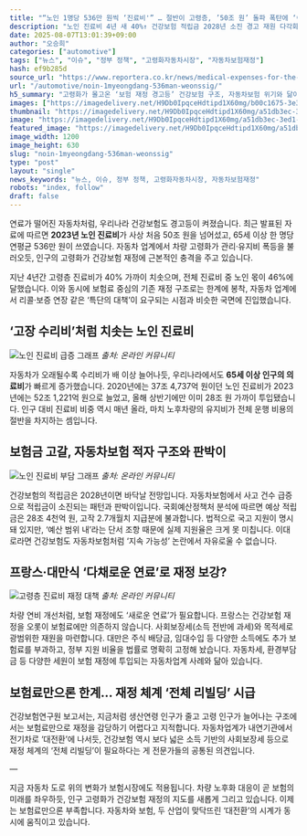 ```yaml
---
title: "“노인 1명당 536만 원씩 ‘진료비'” … 절반이 고령층, ’50조 원’ 돌파 폭탄에 ‘이를 어쩌나’"
description: "노인 진료비 4년 새 40%↑ 건강보험 적립금 2028년 소진 경고 재원 다각화 논의 불붙나 ..."
date: 2025-08-07T13:01:39+09:00
author: "오승희"
categories: ["automotive"]
tags: ["뉴스", "이슈", "정부 정책", "고령화자동차시장", "자동차보험재정"]
hash: ef9b285d
source_url: "https://www.reportera.co.kr/news/medical-expenses-for-the-elderly/"
url: "/automotive/noin-1myeongdang-536man-weonssig/"
h5_summary: "고령화가 몰고온 ‘보험 재정 경고등’ 건강보험 구조, 자동차보험 위기와 닮아간다"
images: ["https://imagedelivery.net/H9Db0IpqceHdtipd1X60mg/b00c1675-3e3a-4f47-ee30-04a4286fde00/public", "https://imagedelivery.net/H9Db0IpqceHdtipd1X60mg/9542f863-7401-4a92-63ac-d80207d9de00/public", "https://imagedelivery.net/H9Db0IpqceHdtipd1X60mg/8a3fdda5-ffdb-4eff-dd50-b0fcdf1ee400/public", "https://imagedelivery.net/H9Db0IpqceHdtipd1X60mg/a51db3ec-3ed1-4b7c-00a3-0edf4dd62900/public"]
thumbnail: "https://imagedelivery.net/H9Db0IpqceHdtipd1X60mg/a51db3ec-3ed1-4b7c-00a3-0edf4dd62900/public"
image: "https://imagedelivery.net/H9Db0IpqceHdtipd1X60mg/a51db3ec-3ed1-4b7c-00a3-0edf4dd62900/public"
featured_image: "https://imagedelivery.net/H9Db0IpqceHdtipd1X60mg/a51db3ec-3ed1-4b7c-00a3-0edf4dd62900/public"
image_width: 1200
image_height: 630
slug: "noin-1myeongdang-536man-weonssig"
type: "post"
layout: "single"
news_keywords: "뉴스, 이슈, 정부 정책, 고령화자동차시장, 자동차보험재정"
robots: "index, follow"
draft: false
---
```


연료가 떨어진 자동차처럼, 우리나라 건강보험도 경고등이 켜졌습니다. 최근 발표된 자료에 따르면 **2023년 노인 진료비**가 사상 처음 50조 원을 넘어섰고, 65세 이상 한 명당 연평균 536만 원이 쓰였습니다. 자동차 업계에서 차량 고령화가 관리·유지비 폭등을 불러오듯, 인구의 고령화가 건강보험 재정에 근본적인 충격을 주고 있습니다.

지난 4년간 고령층 진료비가 40% 가까이 치솟으며, 전체 진료비 중 노인 몫이 46%에 달했습니다. 이와 동시에 보험료 중심의 기존 재정 구조로는 한계에 봉착, 자동차 업계에서 리콜·보증 연장 같은 ‘특단의 대책’이 요구되는 시점과 비슷한 국면에 진입했습니다.

## ‘고장 수리비’처럼 치솟는 노인 진료비

![노인 진료비 급증 그래프](https://imagedelivery.net/H9Db0IpqceHdtipd1X60mg/9542f863-7401-4a92-63ac-d80207d9de00/public)
*출처: 온라인 커뮤니티*


자동차가 오래될수록 수리비가 배 이상 늘어나듯, 우리나라에서도 **65세 이상 인구의 의료비**가 빠르게 증가했습니다. 2020년에는 37조 4,737억 원이던 노인 진료비가 2023년에는 52조 1,221억 원으로 늘었고, 올해 상반기에만 이미 28조 원 가까이 투입됐습니다. 인구 대비 진료비 비중 역시 매년 올라, 마치 노후차량의 유지비가 전체 운행 비용의 절반을 차지하는 셈입니다.

## 보험금 고갈, 자동차보험 적자 구조와 판박이

![노인 진료비 부담 그래프](https://imagedelivery.net/H9Db0IpqceHdtipd1X60mg/8a3fdda5-ffdb-4eff-dd50-b0fcdf1ee400/public)
*출처: 온라인 커뮤니티*


건강보험의 적립금은 2028년이면 바닥날 전망입니다. 자동차보험에서 사고 건수 급증으로 적립금이 소진되는 패턴과 판박이입니다. 국회예산정책처 분석에 따르면 예상 적립금은 28조 4천억 원, 고작 2.7개월치 지급분에 불과합니다. 법적으로 국고 지원이 명시돼 있지만, ‘예산 범위 내’라는 단서 조항 때문에 실제 지원율은 크게 못 미칩니다. 이대로라면 건강보험도 자동차보험처럼 ‘지속 가능성’ 논란에서 자유로울 수 없습니다.

## 프랑스·대만식 ‘다채로운 연료’로 재정 보강?

![고령층 진료비 재정 대책](https://imagedelivery.net/H9Db0IpqceHdtipd1X60mg/b00c1675-3e3a-4f47-ee30-04a4286fde00/public)
*출처: 온라인 커뮤니티*


차량 연비 개선처럼, 보험 재정에도 ‘새로운 연료’가 필요합니다. 프랑스는 건강보험 재정을 오롯이 보험료에만 의존하지 않습니다. 사회보장세(소득 전반에 과세)와 목적세로 광범위한 재원을 마련합니다. 대만은 주식 배당금, 임대수입 등 다양한 소득에도 추가 보험료를 부과하고, 정부 지원 비율을 법률로 명확히 고정해 놨습니다. 자동차세, 환경부담금 등 다양한 세원이 보험 재정에 투입되는 자동차업계 사례와 닮아 있습니다.

## 보험료만으론 한계… 재정 체계 ‘전체 리빌딩’ 시급

건강보험연구원 보고서는, 지금처럼 생산연령 인구가 줄고 고령 인구가 늘어나는 구조에서는 보험료만으로 재정을 감당하기 어렵다고 지적합니다. 자동차업계가 내연기관에서 전기차로 ‘대전환’에 나서듯, 건강보험 역시 보다 넓은 소득 기반의 사회보장세 등으로 재정 체계의 ‘전체 리빌딩’이 필요하다는 게 전문가들의 공통된 의견입니다.

—

지금 자동차 도로 위의 변화가 보험시장에도 적용됩니다. 차량 노후화 대응이 곧 보험의 미래를 좌우하듯, 인구 고령화가 건강보험 재정의 지도를 새롭게 그리고 있습니다. 이제는 보험료만으론 부족합니다. 자동차와 보험, 두 산업이 맞닥뜨린 ‘대전환’의 시계가 동시에 움직이고 있습니다.
